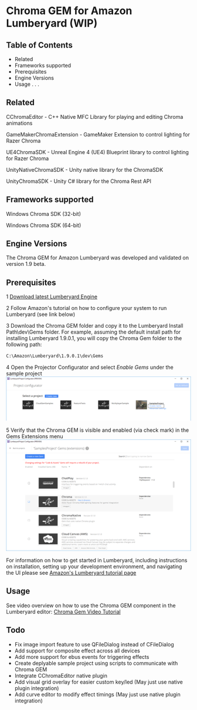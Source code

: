 # Chroma GEM for Amazon Lumberyard (WIP)

## Table of Contents

- Related
- Frameworks supported
- Prerequisites
- Engine Versions
- Usage
.
.
.

## Related

CChromaEditor - C++ Native MFC Library for playing and editing Chroma animations

GameMakerChromaExtension - GameMaker Extension to control lighting for Razer Chroma

UE4ChromaSDK - Unreal Engine 4 (UE4) Blueprint library to control lighting for Razer Chroma

UnityNativeChromaSDK - Unity native library for the ChromaSDK

UnityChromaSDK - Unity C# library for the Chroma Rest API


## Frameworks supported

Windows Chroma SDK (32-bit) 

Windows Chroma SDK (64-bit)

## Engine Versions

The Chroma GEM for Amazon Lumberyard was developed and validated on version 1.9 beta. 

## Prerequisites
1 [Download latest Lumberyard Engine][lmb-download] 

2 Follow Amazon's tutorial on how to configure your system to run Lumberyard (see link below)

3 Download the Chroma GEM folder and copy it to the Lumberyard Install Path\dev\Gems folder. For example, assuming the default install path for installing Lumberyard 1.9.0.1, you will copy the Chroma Gem folder to the following path:
```sh
C:\Amazon\Lumberyard\1.9.0.1\dev\Gems
```
4 Open the Projector Configurator and select *Enable Gems* under the sample project
![](Images/ProjectConfig.png?raw=true)

5 Verify that the Chroma GEM is visible and enabled (via check mark) in the Gems Extensions menu
![](Images/ProjectConfigChromaGem.png?raw=true)

For information on how to get started in Lumberyard, including instructions on installation, setting up your development environment, and navigating the UI please see [Amazon's Lumberyard tutorial page][lmbtut]



## Usage
See video overview on how to use the Chroma GEM component in the Lumberyard editor: [Chroma Gem Video Tutorial][ChromaGemTutorialVids] 


## Todo
- Fix image import feature to use QFileDialog instead of CFileDialog
- Add support for composite effect across all devices
- Add more support for ebus events for triggering effects
- Create deplyable sample project using scripts to communicate with Chroma GEM
- Integrate CChromaEditor native plugin
- Add visual grid overlay for easier custom key/led (May just use native plugin integration)
- Add curve editor to modify effect timings (May just use native plugin integration)

[//]: #
[lmbtut]: https://gamedev.amazon.com/forums/tutorials
[lmb-download]: https://aws.amazon.com/lumberyard/downloads/
[ChromaGemTutorialVids]: https://www.dropbox.com/sh/fpc2cyx43rqkezf/AABejHkC74H0Bk_v1p_cSWFLa?dl=0
